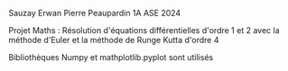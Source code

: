 Sauzay Erwan
Pierre Peaupardin 
1A ASE 2024

Projet Maths : 
Résolution d'équations différentielles d'ordre 1 et 2 avec la méthode d'Euler et la méthode  de Runge Kutta d'ordre 4 

Bibliothèques Numpy et mathplotlib.pyplot sont utilisés